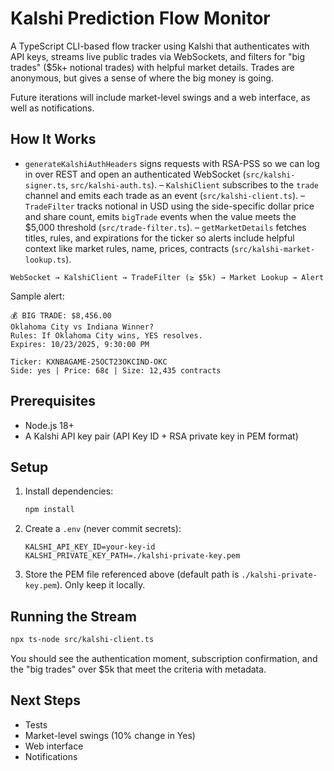 # Kalshi Prediction Flow Monitor

A TypeScript CLI-based flow tracker using Kalshi that authenticates with API keys, streams live public trades via WebSockets, and filters for "big trades" ($5k+ notional trades) with helpful market details. Trades are anonymous, but gives a sense of where the big money is going. 

Future iterations will include market-level swings and a web interface, as well as notifications.


## How It Works
- `generateKalshiAuthHeaders` signs requests with RSA-PSS so we can log in over REST and open an authenticated WebSocket (`src/kalshi-signer.ts`, `src/kalshi-auth.ts`).
– `KalshiClient` subscribes to the `trade` channel and emits each trade as an event (`src/kalshi-client.ts`).
– `TradeFilter` tracks notional in USD using the side-specific dollar price and share count, emits `bigTrade` events when the value meets the $5,000 threshold (`src/trade-filter.ts`).
– `getMarketDetails` fetches titles, rules, and expirations for the ticker so alerts include helpful context like market rules, name, prices, contracts (`src/kalshi-market-lookup.ts`).

```
WebSocket → KalshiClient → TradeFilter (≥ $5k) → Market Lookup → Alert
```

Sample alert:
```
💰 BIG TRADE: $8,456.00
Oklahoma City vs Indiana Winner?
Rules: If Oklahoma City wins, YES resolves.
Expires: 10/23/2025, 9:30:00 PM

Ticker: KXNBAGAME-25OCT23OKCIND-OKC
Side: yes | Price: 68¢ | Size: 12,435 contracts
```

## Prerequisites
- Node.js 18+
- A Kalshi API key pair (API Key ID + RSA private key in PEM format)

## Setup
1. Install dependencies:
   ```bash
   npm install
   ```
2. Create a `.env` (never commit secrets):
   ```env
   KALSHI_API_KEY_ID=your-key-id
   KALSHI_PRIVATE_KEY_PATH=./kalshi-private-key.pem
   ```
3. Store the PEM file referenced above (default path is `./kalshi-private-key.pem`). Only keep it locally.

## Running the Stream
```bash
npx ts-node src/kalshi-client.ts
```
You should see the authentication moment, subscription confirmation, and the "big trades" over $5k that meet the criteria with metadata. 

## Next Steps
- Tests
- Market-level swings (10% change in Yes)
- Web interface
- Notifications 
